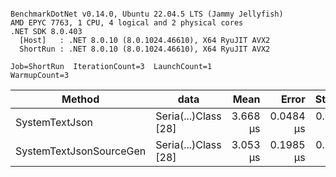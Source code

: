 ```

BenchmarkDotNet v0.14.0, Ubuntu 22.04.5 LTS (Jammy Jellyfish)
AMD EPYC 7763, 1 CPU, 4 logical and 2 physical cores
.NET SDK 8.0.403
  [Host]   : .NET 8.0.10 (8.0.1024.46610), X64 RyuJIT AVX2
  ShortRun : .NET 8.0.10 (8.0.1024.46610), X64 RyuJIT AVX2

Job=ShortRun  IterationCount=3  LaunchCount=1  
WarmupCount=3  

```
| Method                  | data                 | Mean     | Error     | StdDev    | Min      | Max      | Gen0   | Allocated |
|------------------------ |--------------------- |---------:|----------:|----------:|---------:|---------:|-------:|----------:|
| SystemTextJson          | Seria(...)Class [28] | 3.668 μs | 0.0484 μs | 0.0027 μs | 3.666 μs | 3.671 μs | 0.0229 |   2.07 KB |
| SystemTextJsonSourceGen | Seria(...)Class [28] | 3.053 μs | 0.1985 μs | 0.0109 μs | 3.042 μs | 3.064 μs | 0.0267 |    2.2 KB |
